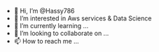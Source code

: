 - 👋 Hi, I’m @Hassy786
- 👀 I’m interested in Aws services & Data Science
- 🌱 I’m currently learning ...
- 💞️ I’m looking to collaborate on ...
- 📫 How to reach me ...

<!---
Hassy786/Hassy786 is a ✨ special ✨ repository because its `README.md` (this file) appears on your GitHub profile.
You can click the Preview link to take a look at your changes.
--->
